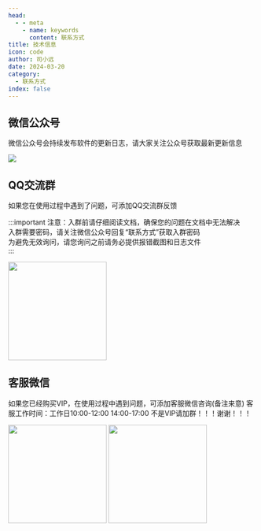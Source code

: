 ```yaml
---
head:
  - - meta
    - name: keywords
      content: 联系方式
title: 技术信息
icon: code
author: 司小远
date: 2024-03-20
category:
  - 联系方式
index: false
---
```


## 微信公众号

微信公众号会持续发布软件的更新日志，请大家关注公众号获取最新更新信息

![](https://blog.lc044.love/static/img/b8df8c594a4cabaa0a62025767a3cfd9.weixin.webp)

## QQ交流群

如果您在使用过程中遇到了问题，可添加QQ交流群反馈

:::important
注意：入群前请仔细阅读文档，确保您的问题在文档中无法解决<br>
入群需要密码，请关注微信公众号回复“联系方式”获取入群密码<br>
为避免无效询问，请您询问之前请务必提供报错截图和日志文件<br>
:::

<img src="https://memotrace.cn/img/qq3.jpg" height="200px">

## 客服微信

如果您已经购买VIP，在使用过程中遇到问题，可添加客服微信咨询(备注来意)
客服工作时间：工作日10:00-12:00 14:00-17:00
不是VIP请加群！！！谢谢！！！

<img src="https://blog.lc044.love/static/img/c841292b24de6ed322d11ee7300ca07a.clipboard-2024-04-01.webp" height="200px">
<img src="https://blog.lc044.love/static/img/73257d571f108845f55afdc0b8a7936e.clipboard-2024-03-22.webp" height="200px">